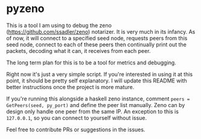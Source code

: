# pyzeno

This is a tool I am using to debug the zeno (https://github.com/ssadler/zeno) notarizer. It is very much in its infancy. As of now, it will connect to a specified seed node, requests peers from this seed node, connect to each of these peers then continually print out the packets, decoding what it can, it receives from each peer. 

The long term plan for this is to be a tool for metrics and debugging.

Right now it's just a very simple script. If you're interested in using it at this point, it should be pretty self explanatory. I will update this README with better instructions once the project is more mature. 

If you're running this alongside a haskell zeno instance, comment `peers = GetPeers(seed, py_port)` and define the peer list manually. Zeno can by design only handle one peer from the same IP. An exception to this is `127.0.0.1`, so you can connect to yourself without issue. 

Feel free to contribute PRs or suggestions in the issues.
